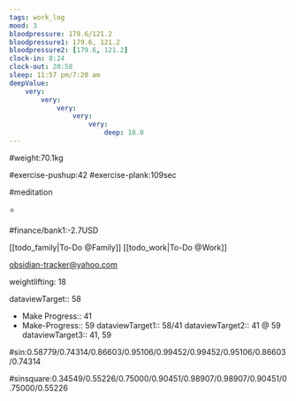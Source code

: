 ```yaml
---
tags: work_log
mood: 3
bloodpressure: 179.6/121.2
bloodpressure1: 179.6, 121.2
bloodpressure2: [179.6, 121.2]
clock-in: 8:24
clock-out: 20:58
sleep: 11:57 pm/7:20 am
deepValue: 
    very: 
        very: 
            very: 
                very: 
                    very: 
                        deep: 18.0
---
```


#weight:70.1kg

#exercise-pushup:42
#exercise-plank:109sec

#meditation

⭐


#finance/bank1:-2.7USD

[[todo_family|To-Do @Family]]
[[todo_work|To-Do @Work]]

obsidian-tracker@yahoo.com

weightlifting: 18

dataviewTarget:: 58
- Make Progress:: 41
- Make-Progress:: 59
dataviewTarget1:: 58/41
dataviewTarget2:: 41 @ 59
dataviewTarget3:: 41, 59

#sin:0.58779/0.74314/0.86603/0.95106/0.99452/0.99452/0.95106/0.86603/0.74314

#sinsquare:0.34549/0.55226/0.75000/0.90451/0.98907/0.98907/0.90451/0.75000/0.55226

